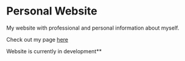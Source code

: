 # Personal Website

My website with professional and personal information about myself.

Check out my page [here](http://enochtang.me)

Website is currently in development**

